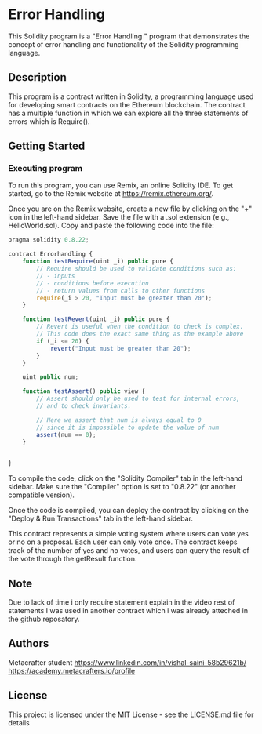 # Error Handling

This Solidity program is a  "Error Handling " program that demonstrates the concept of error handling and functionality of the Solidity programming language. 

## Description

This program is a  contract written in Solidity, a programming language used for developing smart contracts on the Ethereum blockchain. The contract has a multiple function in which we can explore all the three statements of errors which is Require().
## Getting Started

### Executing program

To run this program, you can use Remix, an online Solidity IDE. To get started, go to the Remix website at https://remix.ethereum.org/.

Once you are on the Remix website, create a new file by clicking on the "+" icon in the left-hand sidebar. Save the file with a .sol extension (e.g., HelloWorld.sol). Copy and paste the following code into the file:

```javascript
pragma solidity 0.8.22;

contract Errorhandling {
    function testRequire(uint _i) public pure {
        // Require should be used to validate conditions such as:
        // - inputs
        // - conditions before execution
        // - return values from calls to other functions
        require(_i > 20, "Input must be greater than 20");
    }

    function testRevert(uint _i) public pure {
        // Revert is useful when the condition to check is complex.
        // This code does the exact same thing as the example above
        if (_i <= 20) {
            revert("Input must be greater than 20");
        }
    }

    uint public num;

    function testAssert() public view {
        // Assert should only be used to test for internal errors,
        // and to check invariants.

        // Here we assert that num is always equal to 0
        // since it is impossible to update the value of num
        assert(num == 0);
    }

    
}


```

To compile the code, click on the "Solidity Compiler" tab in the left-hand sidebar. Make sure the "Compiler" option is set to "0.8.22" (or another compatible version).

Once the code is compiled, you can deploy the contract by clicking on the "Deploy & Run Transactions" tab in the left-hand sidebar.

This contract represents a simple voting system where users can vote yes or no on a 
proposal. Each user can only vote once. The contract keeps track of the number of yes and
no votes, and users can query the result of the vote through the getResult function.

## Note 
Due to lack of time i only require statement explain in the video rest of statements I was used in another contract which i was already atteched in the github reposatory.


## Authors

Metacrafter student 
https://www.linkedin.com/in/vishal-saini-58b29621b/
https://academy.metacrafters.io/profile


## License

This project is licensed under the MIT License - see the LICENSE.md file for details
